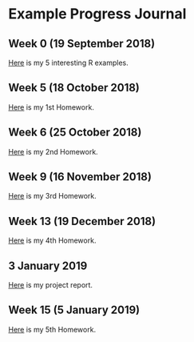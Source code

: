 # Example Progress Journal

## Week 0 (19 September 2018)

[Here](files/Example_Homework0.html) is my 5 interesting R examples. 

## Week 5 (18 October 2018)

[Here](files/Homework1.html) is my 1st Homework. 

## Week 6 (25 October 2018)

[Here](files/Homework2.html) is my 2nd Homework.

## Week 9 (16 November 2018)

[Here](files/Homework3RMarkdown.html) is my 3rd Homework.

## Week 13 (19 December 2018)

[Here](files/Homework4.html) is my 4th Homework.

## 3 January 2019

[Here](files/IE_582_-_Project__Group_8_.html) is my project report.

## Week 15 (5 January 2019)

[Here](files/Homework5Rmarkdown.html) is my 5th Homework.